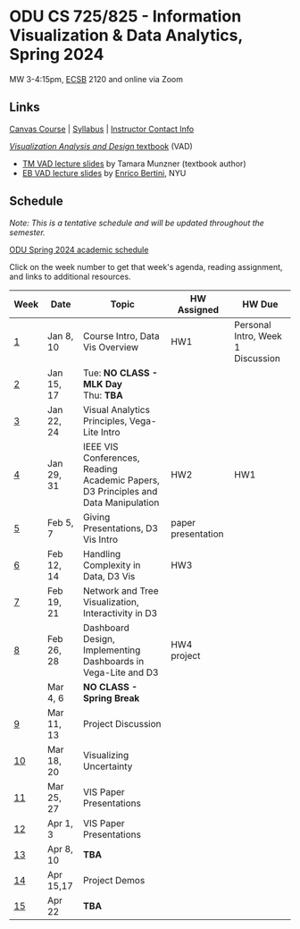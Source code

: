 # ODU CS 725/825 - Information Visualization & Data Analytics, Spring 2024

MW 3-4:15pm, [ECSB](https://odu.edu/life/buildings/buildings/ecsb) 2120 and online via Zoom

## Links

[Canvas Course](https://canvas.odu.edu/courses/152933) | [Syllabus](syllabus.md) | [Instructor Contact Info](https://canvas.odu.edu/courses/152933/pages/meet-your-instructor)

<!--* [Paper Presentation Schedule](https://canvas.odu.edu/courses/132393/pages/paper-presentation-schedule)-->

[*Visualization Analysis and Design* textbook](https://www.cs.ubc.ca/~tmm/vadbook/) (VAD)

* [TM VAD lecture slides](https://www.cs.ubc.ca/~tmm/talks.html#vadallslides) by Tamara Munzner (textbook author)
* [EB VAD lecture slides](http://bit.ly/lecture-slides-iv16) by [Enrico Bertini](http://enrico.bertini.io/), NYU

<!--[CS725-S23 Collection at Observable](https://observablehq.com/collection/@weiglemc/cs-725-825-spring-2023) -->

## Schedule

*Note: This is a tentative schedule and will be updated throughout the semester.*

[ODU Spring 2024 academic schedule](https://www.odu.edu/academics/calendar/spring)

Click on the week number to get that week's agenda, reading assignment, and links to additional resources. 

|Week |Date|Topic|HW Assigned|HW Due|
|---|---|---|---|---|
|[1](agenda.md#week-1)|Jan 8, 10|Course Intro, Data Vis Overview | HW1  | Personal Intro, Week 1 Discussion |
|[2](agenda.md#week-2)|Jan 15, 17|Tue: **NO CLASS - MLK Day**<br/>Thu: **TBA** | | |
|[3](agenda.md#week-3)|Jan 22, 24|Visual Analytics Principles, Vega-Lite Intro | |  |
|[4](agenda.md#week-4)|Jan 29, 31|IEEE VIS Conferences, Reading Academic Papers, D3 Principles and Data Manipulation  | HW2 | HW1  |
|[5](agenda.md#week-5)|Feb 5, 7| Giving Presentations, D3 Vis Intro | paper presentation |  |
|[6](agenda.md#week-6)|Feb 12, 14| Handling Complexity in Data, D3 Vis| HW3 |   |
|[7](agenda.md#week-7)|Feb 19, 21|Network and Tree Visualization, Interactivity in D3 |  | |
|[8](agenda.md#week-8)|Feb 26, 28|Dashboard Design, Implementing Dashboards in Vega-Lite and D3 | HW4<br/>project |  |
||Mar 4, 6|**NO CLASS - Spring Break** | | |
|[9](agenda.md#week-9)|Mar 11, 13|Project Discussion | | |
|[10](agenda.md#week-10)|Mar 18, 20|Visualizing Uncertainty | | |
|[11](agenda.md#week-11)|  Mar 25, 27|VIS Paper Presentations | | |
|[12](agenda.md#week-12)| Apr 1, 3|VIS Paper Presentations| | |
|[13](agenda.md#week-13)| Apr 8, 10|**TBA** | | |
|[14](agenda.md#week-14)| Apr 15,17|Project Demos | | |
|[15](agenda.md#week-15)| Apr 22|**TBA** | | |
